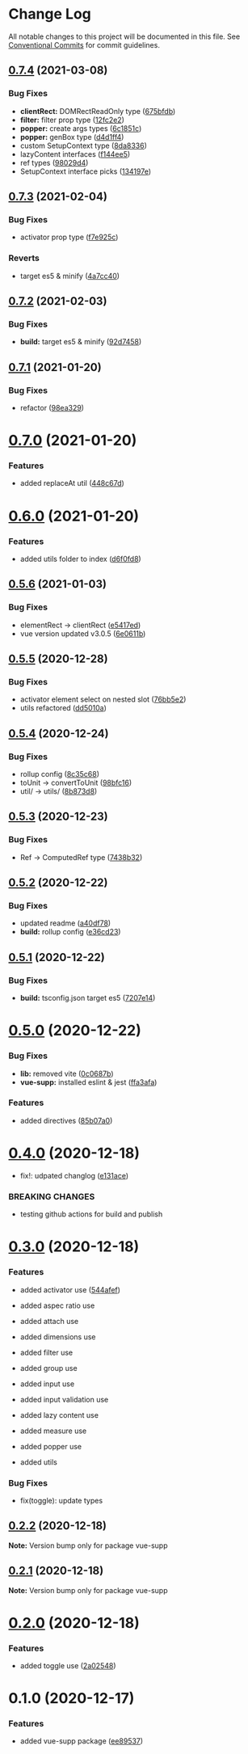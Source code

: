 # Change Log

All notable changes to this project will be documented in this file.
See [Conventional Commits](https://conventionalcommits.org) for commit guidelines.

## [0.7.4](https://github.com/5cube/vue-supp/compare/v0.7.3...v0.7.4) (2021-03-08)


### Bug Fixes

* **clientRect:** DOMRectReadOnly type ([675bfdb](https://github.com/5cube/vue-supp/commit/675bfdb1f3f9127d457ec94898003ef25c36b525))
* **filter:** filter prop type ([12fc2e2](https://github.com/5cube/vue-supp/commit/12fc2e20718a32360cabd50117d6471509a03c97))
* **popper:** create args types ([6c1851c](https://github.com/5cube/vue-supp/commit/6c1851c13b7255f8214b55e4b39fbe3a28c7284b))
* **popper:** genBox type ([d4d1ff4](https://github.com/5cube/vue-supp/commit/d4d1ff47bf524045c8d5c2e6517ddabf4d866f3a))
* custom SetupContext type ([8da8336](https://github.com/5cube/vue-supp/commit/8da83360c4420f8874381b6a06c771d0ed9fc28c))
* lazyContent interfaces ([f144ee5](https://github.com/5cube/vue-supp/commit/f144ee52314a11c4de32d267fc722e4d6e3d8a1e))
* ref types ([98029d4](https://github.com/5cube/vue-supp/commit/98029d4b524e989ea69f90cec5408cc9f718c104))
* SetupContext interface picks ([134197e](https://github.com/5cube/vue-supp/commit/134197ee199212bee34bfe3b39f2513d301d671a))





## [0.7.3](https://github.com/5cube/vue-supp/compare/v0.7.2...v0.7.3) (2021-02-04)


### Bug Fixes

* activator prop type ([f7e925c](https://github.com/5cube/vue-supp/commit/f7e925c980a1f298c14995136b4692fa02e1a64c))


### Reverts

* target es5 & minify ([4a7cc40](https://github.com/5cube/vue-supp/commit/4a7cc403c5b2889469d2fbec07519a11bca10015))





## [0.7.2](https://github.com/5cube/vue-supp/compare/v0.7.1...v0.7.2) (2021-02-03)


### Bug Fixes

* **build:** target es5 & minify ([92d7458](https://github.com/5cube/vue-supp/commit/92d7458aae47f680628af31d0cd246e1be5995f0))





## [0.7.1](https://github.com/5cube/vue-supp/compare/v0.7.0...v0.7.1) (2021-01-20)


### Bug Fixes

* refactor ([98ea329](https://github.com/5cube/vue-supp/commit/98ea329e934705765b298e07bd36962491b4fd94))





# [0.7.0](https://github.com/5cube/vue-supp/compare/v0.6.0...v0.7.0) (2021-01-20)


### Features

* added replaceAt util ([448c67d](https://github.com/5cube/vue-supp/commit/448c67d7acccdada76c0c6881ed74052693b3723))





# [0.6.0](https://github.com/5cube/vue-supp/compare/v0.5.6...v0.6.0) (2021-01-20)


### Features

* added utils folder to index ([d6f0fd8](https://github.com/5cube/vue-supp/commit/d6f0fd8dfef46e41d514db2bbeacd328baf9de7a))





## [0.5.6](https://github.com/5cube/vue-supp/compare/v0.5.5...v0.5.6) (2021-01-03)


### Bug Fixes

* elementRect -> clientRect ([e5417ed](https://github.com/5cube/vue-supp/commit/e5417edeaa120266f86be55b2e81f1221d1b3311))
* vue version updated v3.0.5 ([6e0611b](https://github.com/5cube/vue-supp/commit/6e0611b25b93f6e1f5ea87cccf3f0d97b0eefd79))





## [0.5.5](https://github.com/5cube/vue-supp/compare/v0.5.4...v0.5.5) (2020-12-28)


### Bug Fixes

* activator element select on nested slot ([76bb5e2](https://github.com/5cube/vue-supp/commit/76bb5e2f0ec2340f5b2ea5e34964df718f55b01c))
* utils refactored ([dd5010a](https://github.com/5cube/vue-supp/commit/dd5010adff1a63114ccff7813364b87dfa7b944b))





## [0.5.4](https://github.com/5cube/vue-supp/compare/v0.5.3...v0.5.4) (2020-12-24)


### Bug Fixes

* rollup config ([8c35c68](https://github.com/5cube/vue-supp/commit/8c35c68ade84cada33c0c1d8fc38ab26bf63b25c))
* toUnit -> convertToUnit ([98bfc16](https://github.com/5cube/vue-supp/commit/98bfc16082b91391bc75815eebfb7e361ac890cc))
* util/ -> utils/ ([8b873d8](https://github.com/5cube/vue-supp/commit/8b873d8e2d1cc6cbcff240bca9308a013e6ed9b5))





## [0.5.3](https://github.com/5cube/vue-supp/compare/v0.5.2...v0.5.3) (2020-12-23)


### Bug Fixes

* Ref -> ComputedRef type ([7438b32](https://github.com/5cube/vue-supp/commit/7438b32fc5c5fd86f278afc162aa3c8aafe6ec09))





## [0.5.2](https://github.com/5cube/vue-supp/compare/v0.5.1...v0.5.2) (2020-12-22)


### Bug Fixes

* updated readme ([a40df78](https://github.com/5cube/vue-supp/commit/a40df78ece5b58fe6339e3e0191b0b0b08d2ebe9))
* **build:** rollup config ([e36cd23](https://github.com/5cube/vue-supp/commit/e36cd23d62c925a235d306b8b9f68873c0abaf31))





## [0.5.1](https://github.com/5cube/vue-supp/compare/v0.5.0...v0.5.1) (2020-12-22)


### Bug Fixes

* **build:** tsconfig.json target es5 ([7207e14](https://github.com/5cube/vue-supp/commit/7207e147e3311e6665532f5a910c9db39edfc6ca))





# [0.5.0](https://github.com/5cube/vue-supp/compare/v0.4.0...v0.5.0) (2020-12-22)


### Bug Fixes

* **lib:** removed vite ([0c0687b](https://github.com/5cube/vue-supp/commit/0c0687bbe61ac56b121f70a539d6d72ce6abdc65))
* **vue-supp:** installed eslint & jest ([ffa3afa](https://github.com/5cube/vue-supp/commit/ffa3afae24db42ba85e654882e0c6dfd901672be))


### Features

* added directives ([85b07a0](https://github.com/5cube/vue-supp/commit/85b07a0f50da22c58c338b004c87f5eb2a9940af))





# [0.4.0](https://github.com/5cube/vue-supp/compare/v0.3.0...v0.4.0) (2020-12-18)


* fix!: udpated changlog ([e131ace](https://github.com/5cube/vue-supp/commit/e131ace5c20d04dbd3d56114d972acba793e0511))


### BREAKING CHANGES

* testing github actions for build and publish





# [0.3.0](https://github.com/5cube/vue-supp/compare/v0.2.2...v0.3.0) (2020-12-18)


### Features

* added activator use ([544afef](https://github.com/5cube/vue-supp/commit/544afef93a78f823bee7184a62ae1883bdd6fc61))

* added aspec ratio use

* added attach use

* added dimensions use

* added filter use

* added group use

* added input use

* added input validation use

* added lazy content use

* added measure use

* added popper use

* added utils

### Bug Fixes

* fix(toggle): update types




## [0.2.2](https://github.com/5cube/vue-supp/compare/v0.2.1...v0.2.2) (2020-12-18)

**Note:** Version bump only for package vue-supp





## [0.2.1](https://github.com/5cube/vue-supp/compare/v0.2.0...v0.2.1) (2020-12-18)

**Note:** Version bump only for package vue-supp





# [0.2.0](https://github.com/5cube/vue-supp/compare/v0.1.0...v0.2.0) (2020-12-18)


### Features

* added toggle use ([2a02548](https://github.com/5cube/vue-supp/commit/2a02548a8454506dc7d5bf8c02793eccb8f65604))





# 0.1.0 (2020-12-17)


### Features

* added vue-supp package ([ee89537](https://github.com/5cube/vue-supp/commit/ee895372fa599877a28c9746cf0ba5d2e42ba7b4))
